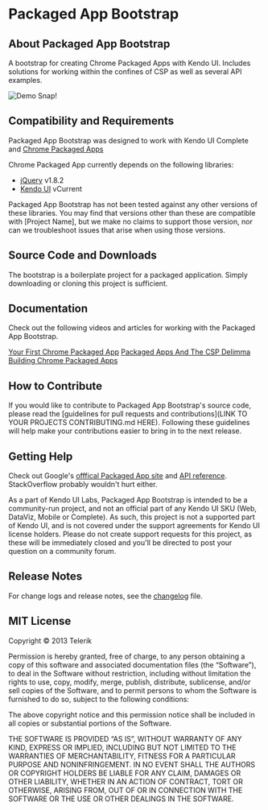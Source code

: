# Packaged App Bootstrap

## About Packaged App Bootstrap

A bootstrap for creating Chrome Packaged Apps with Kendo UI.  Includes solutions for working within the confines of CSP as well as several API examples.

![Demo Snap!](http://www.mantle.me/bootstrap_snap.jpeg)

## Compatibility and Requirements

Packaged App Bootstrap was designed to work with Kendo UI Complete and [Chrome Packaged Apps](http://developer.chrome.com/apps/about_apps.html)

Chrome Packaged App currently depends on the following libraries:

- [jQuery](http://www.jquery.com) v1.8.2
- [Kendo UI](http://www.kendoui.com) vCurrent

Packaged App Bootstrap has not been tested against any other versions of these libraries. You may find that versions other than these are compatible with [Project Name], but we make no claims to support those version, nor can we troubleshoot issues that arise when using those versions.

## Source Code and Downloads

The bootstrap is a boilerplate project for a packaged application. Simply downloading or cloning this project is sufficient.

## Documentation

Check out the following videos and articles for working with the Packaged App Bootstrap.

[Your First Chrome Packaged App](https://www.google.com/url?sa=t&rct=j&q=&esrc=s&source=web&cd=2&cad=rja&ved=0CDsQFjAB&url=http%3A%2F%2Fa.shinynew.me%2Fpost%2F37664042253&ei=2ZM_UYuuEpLU9ASXqIHgCw&usg=AFQjCNEMhzMVHZ2fTInD4lK5rB1YRKDIrQ&bvm=bv.43287494,d.eWU)
[Packaged Apps And The CSP Delimma](http://a.shinynew.me/post/37199320546/chrome-packaged-apps-and-the-csp-dilemma)
[Building Chrome Packaged Apps](http://www.kendoui.com/blogs/teamblog/posts/12-12-06/video_building_chrome_packaged_apps.aspx)

## How to Contribute

If you would like to contribute to Packaged App Bootstrap's source code, please read the [guidelines for pull requests and contributions](LINK TO YOUR PROJECTS CONTRIBUTING.md HERE). Following these guidelines will help make your contributions easier to bring in to the next release.

## Getting Help

Check out Google's [offfical Packaged App site](http://developer.chrome.com/apps/about_apps.html) and [API reference](http://developer.chrome.com/apps/api_index.html).  StackOverflow probably wouldn't hurt either.

As a part of Kendo UI Labs, Packaged App Bootstrap is intended to be a community-run project, and not an official part of any Kendo UI SKU (Web, DataViz, Mobile or Complete). As such, this project is not a supported part of Kendo UI, and is not covered under the support agreements for Kendo UI license holders. Please do not create support requests for this project, as these will be immediately closed and you'll be directed to post your question on a community forum.

## Release Notes

For change logs and release notes, see the [changelog](changelog.md) file.

## MIT License

Copyright © 2013 Telerik

Permission is hereby granted, free of charge, to any person obtaining a copy of this software and associated documentation files (the “Software”), to deal in the Software without restriction, including without limitation the rights to use, copy, modify, merge, publish, distribute, sublicense, and/or sell copies of the Software, and to permit persons to whom the Software is furnished to do so, subject to the following conditions:

The above copyright notice and this permission notice shall be included in all copies or substantial portions of the Software.

THE SOFTWARE IS PROVIDED “AS IS”, WITHOUT WARRANTY OF ANY KIND, EXPRESS OR IMPLIED, INCLUDING BUT NOT LIMITED TO THE WARRANTIES OF MERCHANTABILITY, FITNESS FOR A PARTICULAR PURPOSE AND NONINFRINGEMENT. IN NO EVENT SHALL THE AUTHORS OR COPYRIGHT HOLDERS BE LIABLE FOR ANY CLAIM, DAMAGES OR OTHER LIABILITY, WHETHER IN AN ACTION OF CONTRACT, TORT OR OTHERWISE, ARISING FROM, OUT OF OR IN CONNECTION WITH THE SOFTWARE OR THE USE OR OTHER DEALINGS IN THE SOFTWARE.